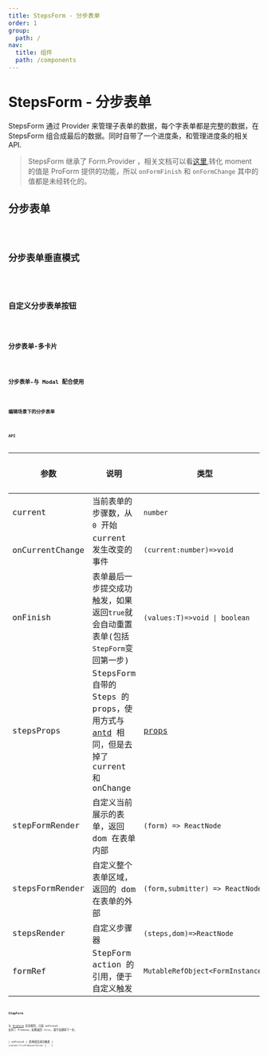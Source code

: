 ```yaml
---
title: StepsForm - 分步表单
order: 1
group:
  path: /
nav:
  title: 组件
  path: /components
---
```


# StepsForm - 分步表单

StepsForm 通过 Provider 来管理子表单的数据，每个字表单都是完整的数据，在 StepsForm 组合成最后的数据。同时自带了一个进度条，和管理进度条的相关 API.

> StepsForm 继承了 Form.Provider ，相关文档可以看[这里](https://ant.design/components/form-cn/#Form.Provider),转化 moment 的值是 ProForm 提供的功能，所以 `onFormFinish` 和 `onFormChange` 其中的值都是未经转化的。

## 分步表单

<code src="./demos/steps-from.tsx" height="658px" title="分步表单"/>

## 分步表单垂直模式

<code src="./demos/steps-form-vertical.tsx" height="582px" title="分步表单垂直模式"/>

## 自定义分步表单按钮

<code src="./demos/customize-steps-from.tsx" height="614px" title="自定义分步表单按钮"/>

## 分步表单-多卡片

<code src="./demos/multi-card-step-form.tsx" background="#f5f5f5" height="950px" title="分步表单-多卡片"/>

## 分步表单-与 Modal 配合使用

<code src="./demos/modal-step-form.tsx" background="#f5f5f5" height="113px" title="分步表单-与 Modal 配合使用"/>

## 编辑场景下的分步表单

<code src="./demos/add-or-edit-step-form.tsx" height="349px" title="自定义分步表单按钮"/>

## API

| 参数 | 说明 | 类型 | 默认值 |
| --- | --- | --- | --- |
| current | 当前表单的步骤数，从 `0` 开始 | `number` | 0 |
| onCurrentChange | current 发生改变的事件 | `(current:number)=>void` | - |
| onFinish | 表单最后一步提交成功触发，如果返回`true`就会自动重置表单(包括`StepForm`变回第一步) | `(values:T)=>void \| boolean` | - |
| stepsProps | StepsForm 自带的 Steps 的 props，使用方式与 [antd](https://ant.design/components/steps-cn/) 相同，但是去掉了 current 和 onChange | [props](https://ant.design/components/steps-cn/#API) | - |
| stepFormRender | 自定义当前展示的表单，返回 dom 在表单内部 | `(form) => ReactNode` | - |
| stepsFormRender | 自定义整个表单区域，返回的 dom 在表单的外部 | `(form,submitter) => ReactNode` | - |
| stepsRender | 自定义步骤器 | `(steps,dom)=>ReactNode` | - |
| formRef | StepForm action 的引用，便于自定义触发 | `MutableRefObject<FormInstance>` | - |

### StepForm

与 [ProForm](/components/form) 完全相同，只是 onFinish 支持了 Promise，如果返回 `false`, 就不会跳转下一步。

| onFinish | 表单提交成功触发 | `(values:T)=>Promise<false>` | - |
